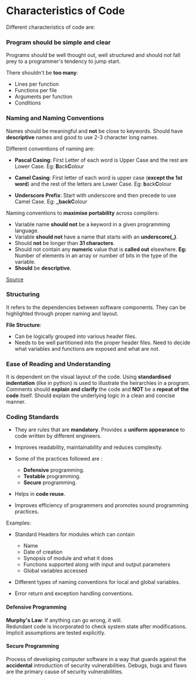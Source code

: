 # Characteristics of Code

Different characteristics of code are:

### Program should be simple and clear

Programs should be well thought out, well structured and should not fall prey to a programmer's tendency to jump start.

There shouldn't be **too many**:

- Lines per function
- Functions per file
- Arguments per function
- Conditions

### Naming and Naming Conventions

Names should be meaningful and **not** be close to keywords.
Should have **descriptive** names and good to use 2-3 character long names.

Different conventions of naming are:

- **Pascal Casing**: First Letter of each word is Upper Case and the rest are Lower Case. 
Eg: **B**ack**C**olour

- **Camel Casing**: First letter of each word is upper case (**except the 1st word**) and the rest of the letters are Lower Case.
Eg: **b**ack**C**olour

- **Underscore Prefix**: Start with underscore and then precede to use Camel Case.
Eg: **_**back**C**olour

Naming conventions to **maximise portability** across compilers:

- Variable name **should not** be a keyword in a given programming language.
- Variable **should not** have a name that starts with an **underscore(_)**.
- Should **not** be longer than **31 characters**.
- Should not contain any **numeric** value that is **called out** elsewhere. 
**Eg:** Number of elements in an array or number of bits in the type of the variable.
- **Should** be **descriptive**.

[Source](https://barrgroup.com/embedded-systems/books/embedded-c-coding-standard/variable-rules/naming-conventions)

### Structuring

It refers to the dependencies between software components. They can be highlighted through proper naming and layout.

**File Structure**:

- Can be logically grouped into various header files.
- Needs to be well partitioned into the proper header files. Need to decide what variables and functions are exposed and what are not.

### Ease of Reading and Understanding

It is dependent on the visual layout of the code. Using **standardised indentation** (like in python) is used to illustrate the heirarchies in a program.
<br>
Comments should **explain and clarify** the code and **NOT** be a **repeat of the code** itself. Should explain the underlying logic in a clean and concise manner.

### Coding Standards

- They are rules that are **mandatory**. Provides a **uniform appearance** to code written by different engineers.
- Improves readability, maintainability and reduces complexity.
- Some of the practices followed are :

    - **Defensive** programming.
    - **Testable** programming.
    - **Secure** programming.

- Helps in **code reuse**. 
- Improves efficiency of programmers and promotes sound programming practices.

Examples:

- Standard Headers for modules which can contain
    
    - Name
    - Date of creation
    - Synopsis of module and what it does
    - Functions supported along with input and output parameters
    - Global variables accessed

- Different types of naming conventions for local and global variables.
- Error return and exception handling conventions.

#### Defensive Programming

**Murphy's Law**: If anything can go wrong, it will.
<br>Redundant code is incorporated to check system state after modifications.
<br>Implicit assumptions are tested explicitly.

#### Secure Programming

Process of developing computer software in a way that guards against the **accidental** introduction of security vulnerabilities. Debugs, bugs and flaws are the primary cause of security vulnerabilities.